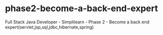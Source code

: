 # phase2-become-a-back-end-expert
Full Stack Java Developer - Simplilearn - Phase 2 - Become a back end expert(servlet,jsp,sql,jdbc,hibernate,spring)
